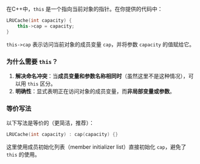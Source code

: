 在C++中，`this` 是一个指向当前对象的指针。在你提供的代码中：

```cpp
LRUCache(int capacity) {
    this->cap = capacity;
}
```

`this->cap` 表示访问当前对象的成员变量 `cap`，并将参数 `capacity` 的值赋给它。

### 为什么需要 `this`？

1. **解决命名冲突**：当**成员变量和参数名称相同时**（虽然这里不是这种情况），可以用 `this` 区分。
2. **明确性**：显式表明正在访问对象的成员变量，而**非局部变量或参数**。

### 等价写法

以下写法是等价的（更简洁，推荐）：

```cpp
LRUCache(int capacity) : cap(capacity) {}
```

这里使用成员初始化列表（member initializer list）直接初始化 `cap`，避免了 `this` 的使用。